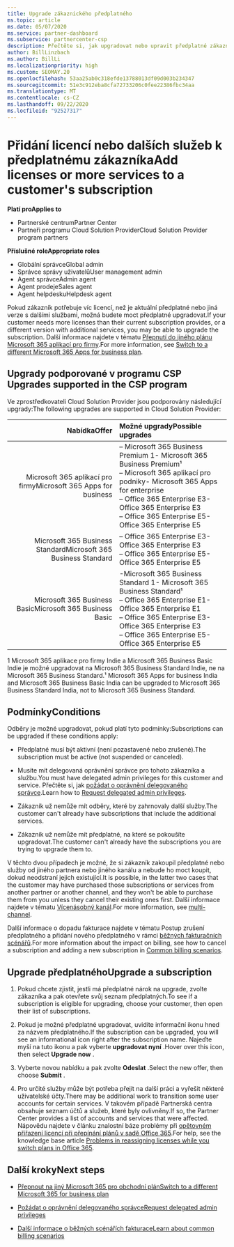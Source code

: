 ```yaml
---
title: Upgrade zákaznického předplatného
ms.topic: article
ms.date: 05/07/2020
ms.service: partner-dashboard
ms.subservice: partnercenter-csp
description: Přečtěte si, jak upgradovat nebo upravit předplatné zákazníka. Přidejte další licence nebo přejděte k jiné verzi s více službami.
author: BillLinzbach
ms.author: BillLi
ms.localizationpriority: high
ms.custom: SEOMAY.20
ms.openlocfilehash: 53aa25ab0c318efde13788013df09d003b234347
ms.sourcegitcommit: 51e3c912eba8cfa72733206c0fee22386fbc34aa
ms.translationtype: MT
ms.contentlocale: cs-CZ
ms.lasthandoff: 09/22/2020
ms.locfileid: "92527317"
---
```

# <a name="add-licenses-or-more-services-to-a-customers-subscription"></a><span data-ttu-id="eb4cf-104">Přidání licencí nebo dalších služeb k předplatnému zákazníka</span><span class="sxs-lookup"><span data-stu-id="eb4cf-104">Add licenses or more services to a customer's subscription</span></span>

<span data-ttu-id="eb4cf-105">**Platí pro**</span><span class="sxs-lookup"><span data-stu-id="eb4cf-105">**Applies to**</span></span>

- <span data-ttu-id="eb4cf-106">Partnerské centrum</span><span class="sxs-lookup"><span data-stu-id="eb4cf-106">Partner Center</span></span>
- <span data-ttu-id="eb4cf-107">Partneři programu Cloud Solution Provider</span><span class="sxs-lookup"><span data-stu-id="eb4cf-107">Cloud Solution Provider program partners</span></span>

<span data-ttu-id="eb4cf-108">**Příslušné role**</span><span class="sxs-lookup"><span data-stu-id="eb4cf-108">**Appropriate roles**</span></span>

- <span data-ttu-id="eb4cf-109">Globální správce</span><span class="sxs-lookup"><span data-stu-id="eb4cf-109">Global admin</span></span>
- <span data-ttu-id="eb4cf-110">Správce správy uživatelů</span><span class="sxs-lookup"><span data-stu-id="eb4cf-110">User management admin</span></span>
- <span data-ttu-id="eb4cf-111">Agent správce</span><span class="sxs-lookup"><span data-stu-id="eb4cf-111">Admin agent</span></span>
- <span data-ttu-id="eb4cf-112">Agent prodeje</span><span class="sxs-lookup"><span data-stu-id="eb4cf-112">Sales agent</span></span>
- <span data-ttu-id="eb4cf-113">Agent helpdesku</span><span class="sxs-lookup"><span data-stu-id="eb4cf-113">Helpdesk agent</span></span>

<span data-ttu-id="eb4cf-114">Pokud zákazník potřebuje víc licencí, než je aktuální předplatné nebo jiná verze s dalšími službami, možná budete moct předplatné upgradovat.</span><span class="sxs-lookup"><span data-stu-id="eb4cf-114">If your customer needs more licenses than their current subscription provides, or a different version with additional services, you may be able to upgrade the subscription.</span></span> <span data-ttu-id="eb4cf-115">Další informace najdete v tématu [Přepnutí do jiného plánu Microsoft 365 aplikací pro firmy](/microsoft-365/commerce/subscriptions/switch-to-a-different-plan).</span><span class="sxs-lookup"><span data-stu-id="eb4cf-115">For more information, see [Switch to a different Microsoft 365 Apps for business plan](/microsoft-365/commerce/subscriptions/switch-to-a-different-plan).</span></span>

## <a name="upgrades-supported-in-the-csp-program"></a><span data-ttu-id="eb4cf-116">Upgrady podporované v programu CSP <a id="upgradesubscription"></a></span><span class="sxs-lookup"><span data-stu-id="eb4cf-116">Upgrades supported in the CSP program <a id="upgradesubscription"></a></span></span>

<span data-ttu-id="eb4cf-117">Ve zprostředkovateli Cloud Solution Provider jsou podporovány následující upgrady:</span><span class="sxs-lookup"><span data-stu-id="eb4cf-117">The following upgrades are supported in Cloud Solution Provider:</span></span>

| <span data-ttu-id="eb4cf-118">Nabídka</span><span class="sxs-lookup"><span data-stu-id="eb4cf-118">Offer</span></span> | <span data-ttu-id="eb4cf-119">Možné upgrady</span><span class="sxs-lookup"><span data-stu-id="eb4cf-119">Possible upgrades</span></span>|
|---:|:---|
| <span data-ttu-id="eb4cf-120">Microsoft 365 aplikací pro firmy</span><span class="sxs-lookup"><span data-stu-id="eb4cf-120">Microsoft 365 Apps for business</span></span>   | <span data-ttu-id="eb4cf-121">– Microsoft 365 Business Premium 1</span><span class="sxs-lookup"><span data-stu-id="eb4cf-121">- Microsoft 365 Business Premium¹</span></span> <br/>  <span data-ttu-id="eb4cf-122">– Microsoft 365 aplikací pro podniky</span><span class="sxs-lookup"><span data-stu-id="eb4cf-122">- Microsoft 365 Apps for enterprise</span></span> <br/> <span data-ttu-id="eb4cf-123">– Office 365 Enterprise E3</span><span class="sxs-lookup"><span data-stu-id="eb4cf-123">- Office 365 Enterprise E3</span></span> <br/> <span data-ttu-id="eb4cf-124">– Office 365 Enterprise E5</span><span class="sxs-lookup"><span data-stu-id="eb4cf-124">- Office 365 Enterprise E5</span></span> <br/> |
| <span data-ttu-id="eb4cf-125">Microsoft 365 Business Standard</span><span class="sxs-lookup"><span data-stu-id="eb4cf-125">Microsoft 365 Business Standard</span></span>    | <span data-ttu-id="eb4cf-126">– Office 365 Enterprise E3</span><span class="sxs-lookup"><span data-stu-id="eb4cf-126">- Office 365 Enterprise E3</span></span> <br/> <span data-ttu-id="eb4cf-127">– Office 365 Enterprise E5</span><span class="sxs-lookup"><span data-stu-id="eb4cf-127">- Office 365 Enterprise E5</span></span> <br/> |
| <span data-ttu-id="eb4cf-128">Microsoft 365 Business Basic</span><span class="sxs-lookup"><span data-stu-id="eb4cf-128">Microsoft 365 Business Basic</span></span> | <span data-ttu-id="eb4cf-129">-Microsoft 365 Business Standard 1</span><span class="sxs-lookup"><span data-stu-id="eb4cf-129">- Microsoft 365 Business Standard¹</span></span> <br/> <span data-ttu-id="eb4cf-130">– Office 365 Enterprise E1</span><span class="sxs-lookup"><span data-stu-id="eb4cf-130">- Office 365 Enterprise E1</span></span> <br/> <span data-ttu-id="eb4cf-131">– Office 365 Enterprise E3</span><span class="sxs-lookup"><span data-stu-id="eb4cf-131">- Office 365 Enterprise E3</span></span><br/> <span data-ttu-id="eb4cf-132">– Office 365 Enterprise E5</span><span class="sxs-lookup"><span data-stu-id="eb4cf-132">- Office 365 Enterprise E5</span></span> <br/> |

<span data-ttu-id="eb4cf-133">1 Microsoft 365 aplikace pro firmy Indie a Microsoft 365 Business Basic Indie je možné upgradovat na Microsoft 365 Business Standard Indie, ne na Microsoft 365 Business Standard.</span><span class="sxs-lookup"><span data-stu-id="eb4cf-133">¹ Microsoft 365 Apps for business India and Microsoft 365 Business Basic India can be upgraded to Microsoft 365 Business Standard India, not to Microsoft 365 Business Standard.</span></span>


## <a name="conditions"></a><span data-ttu-id="eb4cf-134">Podmínky</span><span class="sxs-lookup"><span data-stu-id="eb4cf-134">Conditions</span></span>

<span data-ttu-id="eb4cf-135">Odběry je možné upgradovat, pokud platí tyto podmínky:</span><span class="sxs-lookup"><span data-stu-id="eb4cf-135">Subscriptions can be upgraded if these conditions apply:</span></span>

- <span data-ttu-id="eb4cf-136">Předplatné musí být aktivní (není pozastavené nebo zrušené).</span><span class="sxs-lookup"><span data-stu-id="eb4cf-136">The subscription must be active (not suspended or canceled).</span></span>

- <span data-ttu-id="eb4cf-137">Musíte mít delegovaná oprávnění správce pro tohoto zákazníka a službu.</span><span class="sxs-lookup"><span data-stu-id="eb4cf-137">You must have delegated admin privileges for this customer and service.</span></span> <span data-ttu-id="eb4cf-138">Přečtěte si, jak [požádat o oprávnění delegovaného správce](request-a-relationship-with-a-customer.md).</span><span class="sxs-lookup"><span data-stu-id="eb4cf-138">Learn how to [Request delegated admin privileges](request-a-relationship-with-a-customer.md).</span></span>

- <span data-ttu-id="eb4cf-139">Zákazník už nemůže mít odběry, které by zahrnovaly další služby.</span><span class="sxs-lookup"><span data-stu-id="eb4cf-139">The customer can't already have subscriptions that include the additional services.</span></span>

- <span data-ttu-id="eb4cf-140">Zákazník už nemůže mít předplatné, na které se pokoušíte upgradovat.</span><span class="sxs-lookup"><span data-stu-id="eb4cf-140">The customer can't already have the subscriptions you are trying to upgrade them to.</span></span>

<span data-ttu-id="eb4cf-141">V těchto dvou případech je možné, že si zákazník zakoupil předplatné nebo služby od jiného partnera nebo jiného kanálu a nebude ho moct koupit, dokud neodstraní jejich existující.</span><span class="sxs-lookup"><span data-stu-id="eb4cf-141">It is possible, in the latter two cases that the customer may have purchased those subscriptions or services from another partner or another channel, and they won't be able to purchase them from you unless they cancel their existing ones first.</span></span> <span data-ttu-id="eb4cf-142">Další informace najdete v tématu [Vícenásobný kanál](multichannel.md).</span><span class="sxs-lookup"><span data-stu-id="eb4cf-142">For more information, see [multi-channel](multichannel.md).</span></span>

<span data-ttu-id="eb4cf-143">Další informace o dopadu fakturace najdete v tématu Postup zrušení předplatného a přidání nového předplatného v rámci [běžných fakturačních scénářů](common-billing-scenarios.md).</span><span class="sxs-lookup"><span data-stu-id="eb4cf-143">For more information about the impact on billing, see how to cancel a subscription and adding a new subscription in [Common billing scenarios](common-billing-scenarios.md).</span></span>

## <a name="upgrade-a-subscription"></a><span data-ttu-id="eb4cf-144">Upgrade předplatného</span><span class="sxs-lookup"><span data-stu-id="eb4cf-144">Upgrade a subscription</span></span>

1. <span data-ttu-id="eb4cf-145">Pokud chcete zjistit, jestli má předplatné nárok na upgrade, zvolte zákazníka a pak otevřete svůj seznam předplatných.</span><span class="sxs-lookup"><span data-stu-id="eb4cf-145">To see if a subscription is eligible for upgrading, choose your customer, then open their list of subscriptions.</span></span>

2. <span data-ttu-id="eb4cf-146">Pokud je možné předplatné upgradovat, uvidíte informační ikonu hned za názvem předplatného.</span><span class="sxs-lookup"><span data-stu-id="eb4cf-146">If the subscription can be upgraded, you will see an informational icon right after the subscription name.</span></span> <span data-ttu-id="eb4cf-147">Najeďte myší na tuto ikonu a pak vyberte **upgradovat nyní** .</span><span class="sxs-lookup"><span data-stu-id="eb4cf-147">Hover over this icon, then select **Upgrade now** .</span></span>

3. <span data-ttu-id="eb4cf-148">Vyberte novou nabídku a pak zvolte **Odeslat** .</span><span class="sxs-lookup"><span data-stu-id="eb4cf-148">Select the new offer, then choose **Submit** .</span></span>

4. <span data-ttu-id="eb4cf-149">Pro určité služby může být potřeba přejít na další práci a vyřešit některé uživatelské účty.</span><span class="sxs-lookup"><span data-stu-id="eb4cf-149">There may be additional work to transition some user accounts for certain services.</span></span> <span data-ttu-id="eb4cf-150">V takovém případě Partnerská centra obsahuje seznam účtů a služeb, které byly ovlivněny.</span><span class="sxs-lookup"><span data-stu-id="eb4cf-150">If so, the Partner Center provides a list of accounts and services that were affected.</span></span> <span data-ttu-id="eb4cf-151">Nápovědu najdete v článku znalostní báze problémy při [opětovném přiřazení licencí při přepínání plánů v sadě Office 365](/microsoft-365/commerce/subscriptions/switch-to-a-different-plan).</span><span class="sxs-lookup"><span data-stu-id="eb4cf-151">For help, see the knowledge base article [Problems in reassigning licenses while you switch plans in Office 365](/microsoft-365/commerce/subscriptions/switch-to-a-different-plan).</span></span>


## <a name="next-steps"></a><span data-ttu-id="eb4cf-152">Další kroky</span><span class="sxs-lookup"><span data-stu-id="eb4cf-152">Next steps</span></span>

- [<span data-ttu-id="eb4cf-153">Přepnout na jiný Microsoft 365 pro obchodní plán</span><span class="sxs-lookup"><span data-stu-id="eb4cf-153">Switch to a different Microsoft 365 for business plan</span></span>](/microsoft-365/commerce/subscriptions/switch-to-a-different-plan)

- [<span data-ttu-id="eb4cf-154">Požádat o oprávnění delegovaného správce</span><span class="sxs-lookup"><span data-stu-id="eb4cf-154">Request delegated admin privileges</span></span>](request-a-relationship-with-a-customer.md)

- [<span data-ttu-id="eb4cf-155">Další informace o běžných scénářích fakturace</span><span class="sxs-lookup"><span data-stu-id="eb4cf-155">Learn about common billing scenarios</span></span>](common-billing-scenarios.md)
